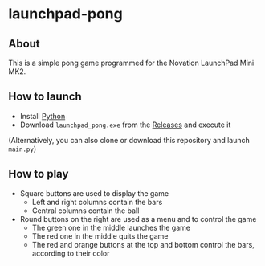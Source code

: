 # launchpad-pong

## About

This is a simple pong game programmed for the Novation LaunchPad Mini MK2.

## How to launch

- Install [Python](https://www.python.org/downloads/)
- Download `launchpad_pong.exe` from the [Releases](https://github.com/maelchiotti/launchpad-pong/releases/tag/Executable) and execute it

(Alternatively, you can also clone or download this repository and launch `main.py`)

## How to play

- Square buttons are used to display the game
  - Left and right columns contain the bars
  - Central columns contain the ball
- Round buttons on the right are used as a menu and to control the game
  - The green one in the middle launches the game
  - The red one in the middle quits the game
  - The red and orange buttons at the top and bottom control the bars, according to their color
